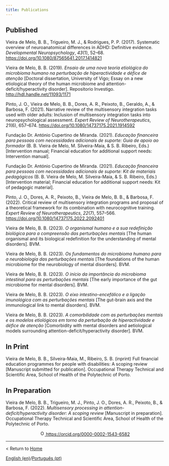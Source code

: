 ```yaml
---
title: Publications
---
```


## Published

Vieira de Melo, B. B., Trigueiro, M. J., & Rodrigues, P. P. (2017). Systematic overview of neuroanatomical differences in ADHD: Definitive evidence. _Developmental Neuropsychology_, _43_(1), 52–68. https://doi.org/10.1080/87565641.2017.1414821

Vieira de Melo, B. B. (2019). _Ensaio de uma nova teoria etiológica do microbioma humano na perturbação de hiperactividade e défice de atenção_ [Doctoral dissertation, University of Vigo; Essay on a new etiological theory of the human microbiome and attention-deficit/hyperactivity disorder]. Repositorio Investigo. http://hdl.handle.net/11093/1171

Pinto, J. O., Vieira de Melo, B. B., Dores, A. R., Peixoto, B., Geraldo, A., & Barbosa, F. (2021). Narrative review of the multisensory integration tasks used with older adults: Inclusion of multisensory integration tasks into neuropsychological assessment. _Expert Review of Neurotherapeutics_, _21_(6), 657–674. https://doi.org/10.1080/14737175.2021.1914592

Fundação Dr. António Cupertino de Miranda. (2021). _Educação financeira para pessoas com necessidades adicionais de suporte: Guia de apoio ao formador_ (B. B. Vieira de Melo, M. Silveira-Maia, & S. B. Ribeiro, Eds.) [Intervention manual; Financial education for additional support needs: Intervention manual].

Fundação Dr. António Cupertino de Miranda. (2021). *Educação financeira para pessoas com necessidades adicionais de suporte: Kit de materiais pedagógicos* (B. B. Vieira de Melo, M. Silveira-Maia, \& S. B. Ribeiro, Eds.) [Intervention material; Financial education for additional support needs: Kit of pedagogic material].

Pinto, J. O., Dores, A. R., Peixoto, B., Vieira de Melo, B. B., & Barbosa, F. (2022). Critical review of multisensory integration programs and proposal of a theoretical framework for its combination with neurocognitive training. _Expert Review of Neurotherapeutics_, _22_(7), 557–566. https://doi.org/10.1080/14737175.2022.2092401

Vieira de Melo, B. B. (2023). _O organismal humano e a sua redefinição biológica para a compreensão das perturbações mentais_ [The human organismal and its biological redefinition for the understanding of mental disorders]. BVM.

Vieira de Melo, B. B. (2023). _Os fundamentos do microbioma humano para a neurobiologia das perturbações mentais_ [The foundations of the human microbiome for the neurobiology of mental disorders]. BVM.

Vieira de Melo, B. B. (2023). _O início da importância do microbioma intestinal para as perturbações mentais_ [The early importance of the gut microbiome for mental disorders]. BVM.

Vieira de Melo, B. B. (2023). _O eixo intestino-encefálico e a ligação imunológica com as perturbações mentais_ [The gut-brain axis and the immunological link to mental disorders]. BVM.

Vieira de Melo, B. B. (2023). _A comorbilidade com as perturbações mentais e os modelos etiológicos em torno da perturbação de hiperactividade e défice de atenção_ [Comorbidity with mental disorders and aetiological models surrounding attention-deficit/hyperactivity disorder]. BVM.

## In Print

Vieira de Melo, B. B., Silveira-Maia, M., Ribeiro, S. B. (inprint) Full financial education programmes for people with disabilities: A scoping review [Manuscript submitted for publication]. Occupational Therapy Technical and Scientific Area, School of Health of the Polytechnic of Porto.

## In Preparation

Vieira de Melo, B. B., Trigueiro, M. J., Pinto, J. O., Dores, A. R., Peixoto, B., & Barbosa, F. (2022). _Multisensory processing in attention-deficit/hyperactivity disorder: A scoping review_ [Manuscript in preparation]. Occupational Therapy Technical and Scientific Area, School of Health of the Polytechnic of Porto.

<p align="center">
<a href="https://orcid.org/0000-0002-1543-6582">
<img alt="ORCID logo" src="https://info.orcid.org/wp-content/uploads/2019/11/orcid_16x16.png" width="16" height="16" />
https://orcid.org/0000-0002-1543-6582
</a>
</p>

---

< Return to [Home](readme)

[English (en)](publication)/[Português (pt)](publicacoes)
